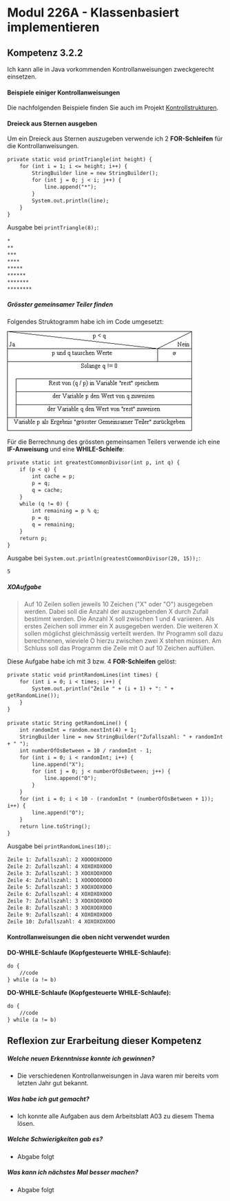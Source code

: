 # Modul 226A - Klassenbasiert implementieren
## Kompetenz 3.2.2
Ich kann alle in Java vorkommenden Kontrollanweisungen zweckgerecht einsetzen.

#### Beispiele einiger Kontrollanweisungen

Die nachfolgenden Beispiele finden Sie auch im Projekt [Kontrollstrukturen](../Projekte/kontrollstrukturen).

#### Dreieck aus Sternen ausgeben
Um ein Dreieck aus Sternen auszugeben verwende ich 2 **FOR-Schleifen** für die Kontrollanweisungen.
```
private static void printTriangle(int height) {
	for (int i = 1; i <= height; i++) {
		StringBuilder line = new StringBuilder();
		for (int j = 0; j < i; j++) {
			line.append("*");
		}
		System.out.println(line);
	}
}
```
Ausgabe bei `printTriangle(8);`:
```
*
**
***
****
*****
******
*******
********
```

##### Grösster gemeinsamer Teiler finden
Folgendes Struktogramm habe ich im Code umgesetzt:


![Struktogramm Grösster gemeinsamer Teiler](./pictures/StruktogrammGgt.jpg)


Für die Berrechnung des grössten gemeinsamen Teilers verwende ich eine **IF-Anweisung** und eine **WHILE-Schleife**:
```
private static int greatestCommonDivisor(int p, int q) {
	if (p < q) {
		int cache = p;
		p = q;
		q = cache;
	}
	while (q != 0) {
		int remaining = p % q;
		p = q;
		q = remaining;
	}
	return p;
}
```
Ausgabe bei `System.out.println(greatestCommonDivisor(20, 15));`:
```
5
```

##### XOAufgabe
> Auf 10 Zeilen sollen jeweils 10 Zeichen ("X" oder "O") ausgegeben werden. Dabei
soll die Anzahl der auszugebenden X durch Zufall bestimmt werden. Die Anzahl X
soll zwischen 1 und 4 variieren. Als erstes Zeichen soll immer ein X ausgegeben
werden. Die weiteren X sollen möglichst gleichmässig verteilt werden. Ihr
Programm soll dazu berechnenen, wieviele O hierzu zwischen zwei X stehen
müssen. Am Schluss soll das Programm die Zeile mit O auf 10 Zeichen auffüllen.

Diese Aufgabe habe ich mit 3 bzw. 4 **FOR-Schleifen** gelöst:

```
private static void printRandomLines(int times) {
	for (int i = 0; i < times; i++) {
		System.out.println("Zeile " + (i + 1) + ": " + getRandomLine());
	}
}

private static String getRandomLine() {
	int randomInt = random.nextInt(4) + 1;
	StringBuilder line = new StringBuilder("Zufallszahl: " + randomInt + " ");
	int numberOfOsBetween = 10 / randomInt - 1;
	for (int i = 0; i < randomInt; i++) {
		line.append("X");
		for (int j = 0; j < numberOfOsBetween; j++) {
			line.append("O");
		}
	}
	for (int i = 0; i < 10 - (randomInt * (numberOfOsBetween + 1)); i++) {
		line.append("O");
	}
	return line.toString();
}
```
Ausgabe bei `printRandomLines(10);`:
```
Zeile 1: Zufallszahl: 2 XOOOOXOOOO
Zeile 2: Zufallszahl: 4 XOXOXOXOOO
Zeile 3: Zufallszahl: 3 XOOXOOXOOO
Zeile 4: Zufallszahl: 1 XOOOOOOOOO
Zeile 5: Zufallszahl: 3 XOOXOOXOOO
Zeile 6: Zufallszahl: 4 XOXOXOXOOO
Zeile 7: Zufallszahl: 3 XOOXOOXOOO
Zeile 8: Zufallszahl: 3 XOOXOOXOOO
Zeile 9: Zufallszahl: 4 XOXOXOXOOO
Zeile 10: Zufallszahl: 4 XOXOXOXOOO
```

#### Kontrollanweisungen die oben nicht verwendet wurden

**DO-WHILE-Schlaufe (Kopfgesteuerte WHILE-Schlaufe):**
```
do {
	//code
} while (a != b)
```

**DO-WHILE-Schlaufe (Kopfgesteuerte WHILE-Schlaufe):**
```
do {
	//code
} while (a != b)
```


## Reflexion zur Erarbeitung dieser Kompetenz

##### Welche neuen Erkenntnisse konnte ich gewinnen?
- Die verschiedenen Kontrollanweisungen in Java waren mir bereits vom letzten Jahr gut bekannt.

##### Was habe ich gut gemacht?
- Ich konnte alle Aufgaben aus dem Arbeitsblatt A03 zu diesem Thema lösen.

##### Welche Schwierigkeiten gab es?
- Abgabe folgt

##### Was kann ich nächstes Mal besser machen?
- Abgabe folgt
